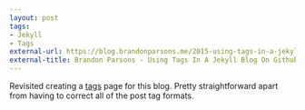 ```yaml
---
layout: post
tags:
- Jekyll
- Tags
external-url: https://blog.brandonparsons.me/2015-using-tags-in-a-jekyll-blog-on-github-pages/
external-title: Brandon Parsons - Using Tags In A Jekyll Blog On Github Pages
---
```

Revisited creating a [tags](http://idiotandrobot.com/blog/tags/) page for this blog. 
Pretty straightforward apart from having to correct all of the post tag formats.
